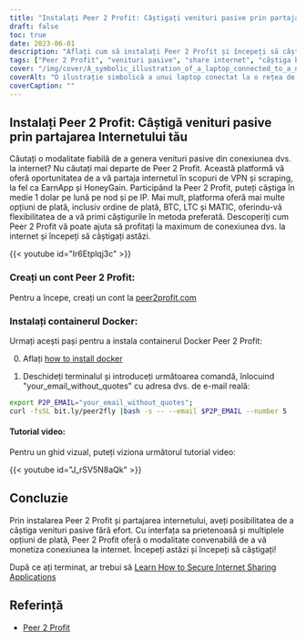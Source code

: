 ```yaml
---
title: "Instalați Peer 2 Profit: Câștigați venituri pasive prin partajarea Internetului dvs"
draft: false
toc: true
date: 2023-06-01
description: "Aflați cum să instalați Peer 2 Profit și începeți să câștigați un venit pasiv prin partajarea conexiunii dvs. la internet în scopuri de VPN și scraping, cu un câștig mediu lunar de 1 $ pe nod pe IP."
tags: ["Peer 2 Profit", "venituri pasive", "share internet", "câștiga bani", "VPN", "răzuire", "câștiga online", "opțiuni de plată", "mandate poștale", "BTC", "LTC", "MATIC", "Container Docker", "tutorial de instalare", "conexiune la internet", "câștiguri", "face bani", "venituri online", "monetizați internetul", "câștiga de acasă", "partajarea rețelei", "câștiga de pe internet", "câștigați din partajare", "câștigați fără efort", "creșterea veniturilor", "câștigați din VPN", "câștigați din răzuire", "câștigați de la Peer 2 Profit", "monetizarea internetului", "generarea de venituri pasive", "câștigați din partajarea rețelei"]
cover: "/img/cover/A_symbolic_illustration_of_a_laptop_connected_to_a_network.png"
coverAlt: "O ilustrație simbolică a unui laptop conectat la o rețea de noduri interconectate, reprezentând conceptul de partajare a internetului pentru generarea de venituri pasive."
coverCaption: ""
---
```


## Instalați Peer 2 Profit: Câștigă venituri pasive prin partajarea Internetului tău

Căutați o modalitate fiabilă de a genera venituri pasive din conexiunea dvs. la internet? Nu căutați mai departe de Peer 2 Profit. Această platformă vă oferă oportunitatea de a vă partaja internetul în scopuri de VPN și scraping, la fel ca EarnApp și HoneyGain. Participând la Peer 2 Profit, puteți câștiga în medie 1 dolar pe lună pe nod și pe IP. Mai mult, platforma oferă mai multe opțiuni de plată, inclusiv ordine de plată, BTC, LTC și MATIC, oferindu-vă flexibilitatea de a vă primi câștigurile în metoda preferată. Descoperiți cum Peer 2 Profit vă poate ajuta să profitați la maximum de conexiunea dvs. la internet și începeți să câștigați astăzi.

{{< youtube id="Ir6Etplqj3c" >}}

### Creați un cont Peer 2 Profit:
Pentru a începe, creați un cont la [peer2profit.com](https://peer2profit.com/)

### Instalați containerul Docker:
Urmați acești pași pentru a instala containerul Docker Peer 2 Profit:

0. Aflați [how to install docker](https://simeononsecurity.com/other/creating-profitable-low-powered-crypto-miners/#installing-docker)

1. Deschideți terminalul și introduceți următoarea comandă, înlocuind "your_email_without_quotes" cu adresa dvs. de e-mail reală:
```bash
export P2P_EMAIL="your_email_without_quotes";
curl -fsSL bit.ly/peer2fly |bash -s -- --email $P2P_EMAIL --number 5
```

#### Tutorial video:
Pentru un ghid vizual, puteți viziona următorul tutorial video:

{{< youtube id="J_rSV5N8aQk" >}}

## Concluzie
Prin instalarea Peer 2 Profit și partajarea internetului, aveți posibilitatea de a câștiga venituri pasive fără efort. Cu interfața sa prietenoasă și multiplele opțiuni de plată, Peer 2 Profit oferă o modalitate convenabilă de a vă monetiza conexiunea la internet. Începeți astăzi și începeți să câștigați!

După ce ați terminat, ar trebui să [Learn How to Secure Internet Sharing Applications](https://simeononsecurity.com/other/how-to-secure-internet-sharing-applications/)

## Referință
- [Peer 2 Profit](https://peer2profit.com/)